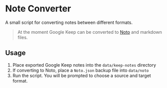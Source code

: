 # Note Converter

A small script for converting notes between different formats.
> At the moment Google Keep can be converted to [Noto](https://github.com/alialbaali/Noto) and markdown files.

## Usage

1. Place exported Google Keep notes into the `data/keep-notes` directory 
2. If converting to Noto, place a `Noto.json` backup file into `data/noto`
3. Run the script. You will be prompted to choose a source and target format.
